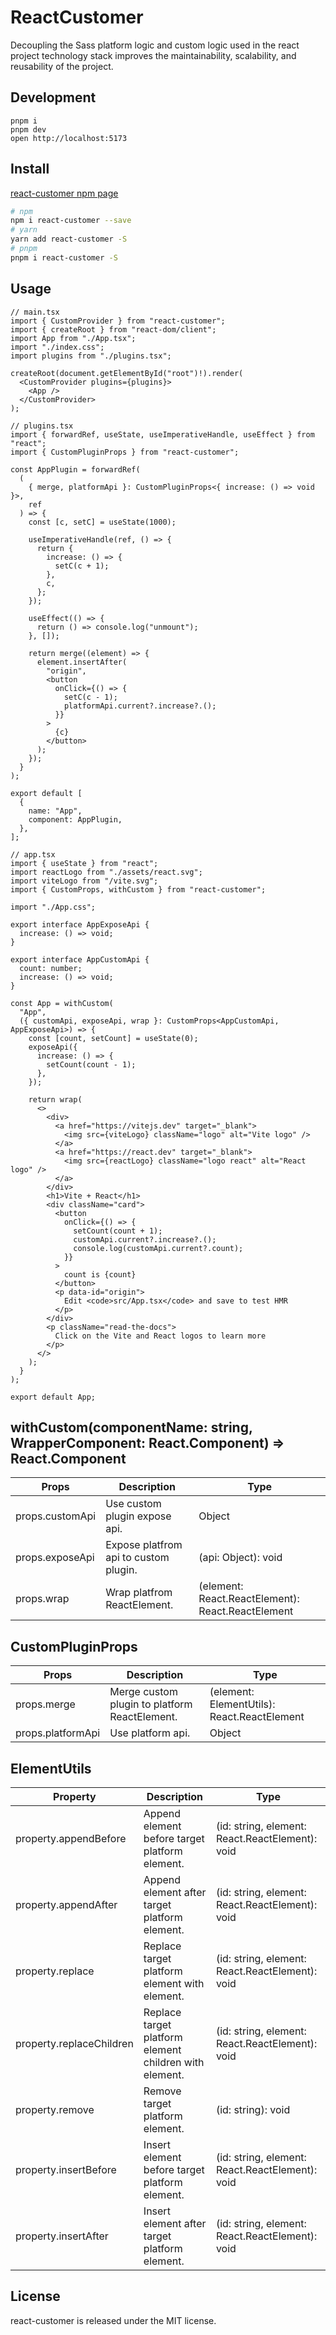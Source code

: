 # ReactCustomer

Decoupling the Sass platform logic and custom logic used in the react project technology stack improves the maintainability, scalability, and reusability of the project.

## Development

```
pnpm i
pnpm dev
open http://localhost:5173
```

## Install

[react-customer npm page](https://www.npmjs.com/package/react-customer)

```sh
# npm
npm i react-customer --save
# yarn
yarn add react-customer -S
# pnpm
pnpm i react-customer -S
```

## Usage

```tsx
// main.tsx
import { CustomProvider } from "react-customer";
import { createRoot } from "react-dom/client";
import App from "./App.tsx";
import "./index.css";
import plugins from "./plugins.tsx";

createRoot(document.getElementById("root")!).render(
  <CustomProvider plugins={plugins}>
    <App />
  </CustomProvider>
);

// plugins.tsx
import { forwardRef, useState, useImperativeHandle, useEffect } from "react";
import { CustomPluginProps } from "react-customer";

const AppPlugin = forwardRef(
  (
    { merge, platformApi }: CustomPluginProps<{ increase: () => void }>,
    ref
  ) => {
    const [c, setC] = useState(1000);

    useImperativeHandle(ref, () => {
      return {
        increase: () => {
          setC(c + 1);
        },
        c,
      };
    });

    useEffect(() => {
      return () => console.log("unmount");
    }, []);

    return merge((element) => {
      element.insertAfter(
        "origin",
        <button
          onClick={() => {
            setC(c - 1);
            platformApi.current?.increase?.();
          }}
        >
          {c}
        </button>
      );
    });
  }
);

export default [
  {
    name: "App",
    component: AppPlugin,
  },
];

// app.tsx
import { useState } from "react";
import reactLogo from "./assets/react.svg";
import viteLogo from "/vite.svg";
import { CustomProps, withCustom } from "react-customer";

import "./App.css";

export interface AppExposeApi {
  increase: () => void;
}

export interface AppCustomApi {
  count: number;
  increase: () => void;
}

const App = withCustom(
  "App",
  ({ customApi, exposeApi, wrap }: CustomProps<AppCustomApi, AppExposeApi>) => {
    const [count, setCount] = useState(0);
    exposeApi({
      increase: () => {
        setCount(count - 1);
      },
    });

    return wrap(
      <>
        <div>
          <a href="https://vitejs.dev" target="_blank">
            <img src={viteLogo} className="logo" alt="Vite logo" />
          </a>
          <a href="https://react.dev" target="_blank">
            <img src={reactLogo} className="logo react" alt="React logo" />
          </a>
        </div>
        <h1>Vite + React</h1>
        <div className="card">
          <button
            onClick={() => {
              setCount(count + 1);
              customApi.current?.increase?.();
              console.log(customApi.current?.count);
            }}
          >
            count is {count}
          </button>
          <p data-id="origin">
            Edit <code>src/App.tsx</code> and save to test HMR
          </p>
        </div>
        <p className="read-the-docs">
          Click on the Vite and React logos to learn more
        </p>
      </>
    );
  }
);

export default App;
```

## withCustom(componentName: string, WrapperComponent: React.Component) => React.Component

| Props           | Description                           | Type                                              |
| --------------- | ------------------------------------- | ------------------------------------------------- |
| props.customApi | Use custom plugin expose api.         | Object                                            |
| props.exposeApi | Expose platfrom api to custom plugin. | (api: Object): void                               |
| props.wrap      | Wrap platfrom ReactElement.           | (element: React.ReactElement): React.ReactElement |

## CustomPluginProps

| Props             | Description                                   | Type                                        |
| ----------------- | --------------------------------------------- | ------------------------------------------- |
| props.merge       | Merge custom plugin to platform ReactElement. | (element: ElementUtils): React.ReactElement |
| props.platformApi | Use platform api.                             | Object                                      |

## ElementUtils

| Property                 | Description                                            | Type                                            |
| ------------------------ | ------------------------------------------------------ | ----------------------------------------------- |
| property.appendBefore    | Append element before target platform element.         | (id: string, element: React.ReactElement): void |
| property.appendAfter     | Append element after target platform element.          | (id: string, element: React.ReactElement): void |
| property.replace         | Replace target platform element with element.          | (id: string, element: React.ReactElement): void |
| property.replaceChildren | Replace target platform element children with element. | (id: string, element: React.ReactElement): void |
| property.remove          | Remove target platform element.                        | (id: string): void                              |
| property.insertBefore    | Insert element before target platform element.         | (id: string, element: React.ReactElement): void |
| property.insertAfter     | Insert element after target platform element.          | (id: string, element: React.ReactElement): void |

## License

react-customer is released under the MIT license.

